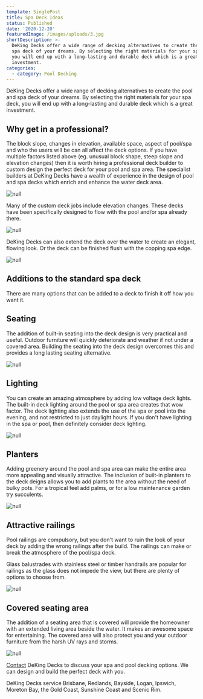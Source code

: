 ```yaml
---
template: SinglePost
title: Spa Deck Ideas
status: Published
date: '2020-12-20'
featuredImage: /images/uploads/3.jpg
shortDescription: >-
  DeKing Decks offer a wide range of decking alternatives to create the pool and
  spa deck of your dreams. By selecting the right materials for your spa deck,
  you will end up with a long-lasting and durable deck which is a great
  investment.
categories:
  - category: Pool Decking
---
```

DeKing Decks offer a wide range of decking alternatives to create the pool and spa deck of your dreams. By selecting the right materials for your spa deck, you will end up with a long-lasting and durable deck which is a great investment.

## Why get in a professional?

The block slope, changes in elevation, available space, aspect of pool/spa and who the users will be can all affect the deck options.  If you have multiple factors listed above (eg. unusual block shape, steep slope and elevation changes) then it is worth hiring a professional deck builder to custom design the perfect deck for your pool and spa area. The specialist builders at DeKing Decks have a wealth of experience in the design of pool and spa decks which enrich and enhance the water deck area.

![null](/images/uploads/building-a-timber-deck-in-brisbane-why-choose-timber.jpg)

Many of the custom deck jobs include elevation changes.  These decks have been specifically designed to flow with the pool and/or spa already there.

![null](/images/uploads/deking_052.jpg)

DeKing Decks can also extend the deck over the water to create an elegant, flowing look.  Or the deck can be finished flush with the copping spa edge.

![null](/images/uploads/dsc_0465.jpg)

## Additions to the standard spa deck

There are many options that can be added to a deck to finish it off how you want it.

## Seating

The addition of built-in seating into the deck design is very practical and useful.  Outdoor furniture will quickly deteriorate and weather if not under a covered area.  Building the seating into the deck design overcomes this and provides a long lasting seating alternative.

![null](/images/uploads/dsc_0017.jpg)

## 

## Lighting

You can create an amazing atmosphere by adding low voltage deck lights.  The built-in deck lighting around the pool or spa area creates that wow factor.  The deck lighting also extends the use of the spa or pool into the evening, and not restricted to just daylight hours.  If you don't have lighting in the spa or pool, then definitely consider deck lighting.

![null](/images/uploads/inground-pool-decking-options-ideas-in-australia.jpg)

## 

## Planters

Adding greenery around the pool and spa area can make the entire area more appealing and visually attractive.  The inclusion of built-in planters to the deck deigns allows you to add plants to the area without the need of bulky pots.  For a tropical feel add palms, or for a low maintenance garden try succulents.

![null](/images/uploads/how-to-get-a-deck-permit-in-qld-australia.jpg)

## Attractive railings

Pool railings are compulsory, but you don't want to ruin the look of your deck by adding the wrong railings after the build.  The railings can make or break the atmosphere of the pool/spa deck.

Glass balustrades with stainless steel or timber handrails are popular for railings as the glass does not impede the view, but there are plenty of options to choose from.

![null](/images/uploads/deck-5-2.jpg)

## Covered seating area

The addition of a seating area that is covered will provide the homeowner with an extended living area beside the water.  It makes an awesome space for entertaining.  The covered area will also protect you and your outdoor furniture from the harsh UV rays and storms.

![null](/images/uploads/alfresco3-1024x897.jpg)

[Contact](https://www.dekingdecks.com.au/contact/) DeKing Decks 
to discuss your spa and pool decking options. We can design and build the perfect deck with you.

DeKing Decks service Brisbane, Redlands, Bayside, Logan, Ipswich, Moreton Bay, the Gold Coast, Sunshine Coast and Scenic Rim.
